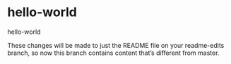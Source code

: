 # hello-world
hello-world

These changes will be made to just the README file on your readme-edits branch, so now this branch contains content that’s different from master.
